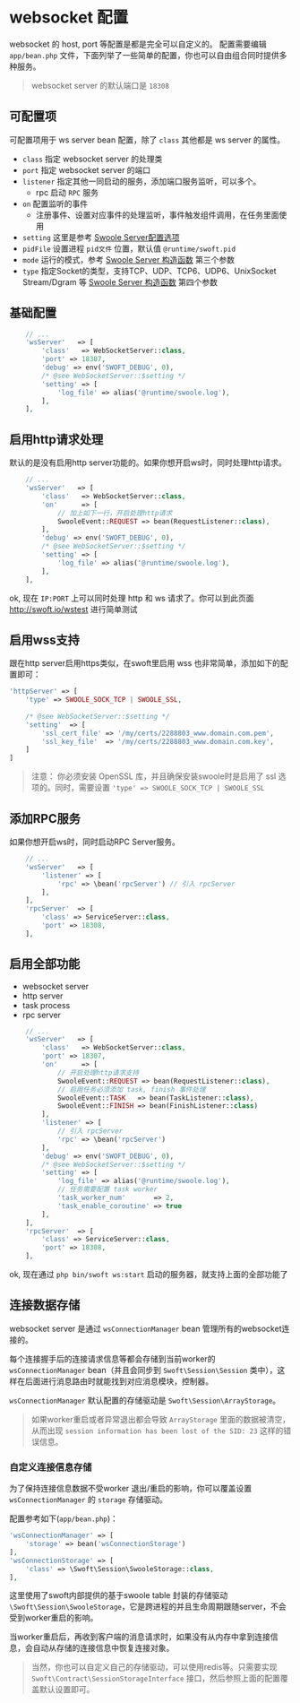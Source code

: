 # websocket 配置

websocket 的 host, port 等配置是都是完全可以自定义的。
配置需要编辑 `app/bean.php` 文件，下面列举了一些简单的配置，你也可以自由组合同时提供多种服务。

> websocket server 的默认端口是 `18308`

## 可配置项

可配置项用于 ws server bean 配置，除了 `class` 其他都是 ws server 的属性。

- `class` 指定 websocket server 的处理类
- `port` 指定 websocket server 的端口
- `listener` 指定其他一同启动的服务，添加端口服务监听，可以多个。
    - rpc 启动 `RPC` 服务
- `on` 配置监听的事件
    - 注册事件、设置对应事件的处理监听，事件触发组件调用，在任务里面使用
- `setting` 这里是参考 [Swoole Server配置选项](https://wiki.swoole.com/wiki/page/274.html)
- `pidFile` 设置进程 `pid文件` 位置，默认值 `@runtime/swoft.pid`
- `mode` 运行的模式，参考 [Swoole Server 构造函数](https://wiki.swoole.com/wiki/page/14.html) 第三个参数
- `type` 指定Socket的类型，支持TCP、UDP、TCP6、UDP6、UnixSocket Stream/Dgram 等 [Swoole Server 构造函数](https://wiki.swoole.com/wiki/page/14.html) 第四个参数

## 基础配置

```php
    // ...
    'wsServer'   => [
        'class'   => WebSocketServer::class,
        'port' => 18307,
        'debug' => env('SWOFT_DEBUG', 0),
        /* @see WebSocketServer::$setting */
        'setting' => [
            'log_file' => alias('@runtime/swoole.log'),
        ],
    ],
```

## 启用http请求处理

默认的是没有启用http server功能的。如果你想开启ws时，同时处理http请求。

```php
    // ...
    'wsServer'   => [
        'class'   => WebSocketServer::class,
        'on'      => [
            // 加上如下一行，开启处理http请求
            SwooleEvent::REQUEST => bean(RequestListener::class),
        ],
        'debug' => env('SWOFT_DEBUG', 0),
        /* @see WebSocketServer::$setting */
        'setting' => [
            'log_file' => alias('@runtime/swoole.log'),
        ],
    ],
```

ok, 现在 `IP:PORT` 上可以同时处理 http 和 ws 请求了。你可以到此页面 http://swoft.io/wstest 进行简单测试

## 启用wss支持

跟在http server启用https类似，在swoft里启用 wss 也非常简单，添加如下的配置即可：

```php
'httpServer' => [
    'type' => SWOOLE_SOCK_TCP | SWOOLE_SSL,
    
    /* @see WebSocketServer::$setting */
    'setting'  => [
        'ssl_cert_file' => '/my/certs/2288803_www.domain.com.pem',
        'ssl_key_file'  => '/my/certs/2288803_www.domain.com.key',
    ]
]
```

> 注意： 你必须安装 OpenSSL 库，并且确保安装swoole时是启用了 ssl 选项的。同时，需要设置 `'type' => SWOOLE_SOCK_TCP | SWOOLE_SSL`

## 添加RPC服务
 
如果你想开启ws时，同时启动RPC Server服务。

```php
    // ...
    'wsServer'   => [
        'listener' => [
            'rpc' => \bean('rpcServer') // 引入 rpcServer
        ],
    ],
    'rpcServer'  => [
        'class' => ServiceServer::class,
        'port' => 18308,
    ],
```

## 启用全部功能

- websocket server
- http server
- task process
- rpc server

```php
    // ...
    'wsServer'   => [
        'class'   => WebSocketServer::class,
        'port' => 18307,
        'on'      => [
            // 开启处理http请求支持
            SwooleEvent::REQUEST => bean(RequestListener::class),
            // 启用任务必须添加 task, finish 事件处理
            SwooleEvent::TASK   => bean(TaskListener::class),  
            SwooleEvent::FINISH => bean(FinishListener::class)
        ],
        'listener' => [
            // 引入 rpcServer
            'rpc' => \bean('rpcServer')
        ],
        'debug' => env('SWOFT_DEBUG', 0),
        /* @see WebSocketServer::$setting */
        'setting' => [
            'log_file' => alias('@runtime/swoole.log'),
            // 任务需要配置 task worker
            'task_worker_num'       => 2,
            'task_enable_coroutine' => true
        ],
    ],
    'rpcServer'  => [
        'class' => ServiceServer::class,
        'port' => 18308,
    ],
```

ok, 现在通过 `php bin/swoft ws:start` 启动的服务器，就支持上面的全部功能了

## 连接数据存储

websocket server 是通过 `wsConnectionManager` bean 管理所有的websocket连接的。

每个连接握手后的连接请求信息等都会存储到当前worker的 `wsConnectionManager` bean（并且会同步到 `Swoft\Session\Session` 类中），这样在后面进行消息路由时就能找到对应消息模块，控制器。

`wsConnectionManager` 默认配置的存储驱动是 `Swoft\Session\ArrayStorage`。

> 如果worker重启或者异常退出都会导致 `ArrayStorage` 里面的数据被清空，从而出现 `session information has been lost of the SID: 23` 这样的错误信息。

### 自定义连接信息存储

为了保持连接信息数据不受worker 退出/重启的影响，你可以覆盖设置 `wsConnectionManager` 的 `storage` 存储驱动。

配置参考如下(`app/bean.php`)：

```php
'wsConnectionManager' => [
    'storage' => bean('wsConnectionStorage')
],
'wsConnectionStorage' => [
    'class' => \Swoft\Session\SwooleStorage::class,
],
```

这里使用了swoft内部提供的基于swoole table 封装的存储驱动 `\Swoft\Session\SwooleStorage`，它是跨进程的并且生命周期跟随server，不会受到worker重启的影响。

当worker重启后，再收到客户端的消息请求时，如果没有从内存中拿到连接信息，会自动从存储的连接信息中恢复连接对象。

> 当然，你也可以自定义自己的存储驱动，可以使用redis等。只需要实现 `Swoft\Contract\SessionStorageInterface` 接口，然后参照上面的配置覆盖默认设置即可。

